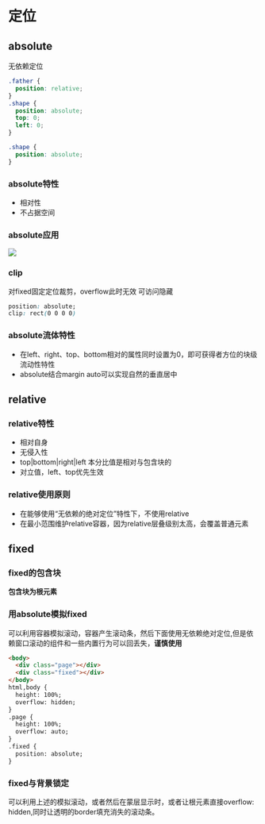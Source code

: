 # 定位
## absolute
无依赖定位
```css
.father {
  position: relative;
}
.shape {
  position: absolute;
  top: 0;
  left: 0;
}

.shape {
  position: absolute;
}
```
### absolute特性
* 相对性
* 不占据空间

### absolute应用

![](https://user-gold-cdn.xitu.io/2019/5/4/16a81eb759c09842?w=712&h=424&f=png&s=46051)


### clip

对fixed固定定位裁剪，overflow此时无效
可访问隐藏
```css
position: absolute;
clip: rect(0 0 0 0)
```
### absolute流体特性
* 在left、right、top、bottom相对的属性同时设置为0，即可获得者方位的块级流动性特性
* absolute结合margin auto可以实现自然的垂直居中


## relative

### relative特性
* 相对自身
* 无侵入性
* top|bottom|right|left 本分比值是相对与包含块的
* 对立值，left、top优先生效


### relative使用原则
* 在能够使用“无依赖的绝对定位”特性下，不使用relative
* 在最小范围维护relative容器，因为relative层叠级别太高，会覆盖普通元素




## fixed

### fixed的包含块
**包含块为根元素**

### 用absolute模拟fixed
可以利用容器模拟滚动，容器产生滚动条，然后下面使用无依赖绝对定位,但是依赖窗口滚动的组件和一些内置行为可以回丢失，**谨慎使用**
```html
<body>
  <div class="page"></div>
  <div class="fixed"></div>
</body>
html,body {
  height: 100%;
  overflow: hidden;
}
.page {
  height: 100%;
  overflow: auto;
}
.fixed {
  position: absolute;
}
```
### fixed与背景锁定
可以利用上述的模拟滚动，或者然后在蒙层显示时，或者让根元素直接overflow: hidden,同时让透明的border填充消失的滚动条。